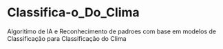 # Classifica-o_Do_Clima
Algoritimo de IA e Reconhecimento de padroes com base em modelos de Classificação para Classificação do Clima
